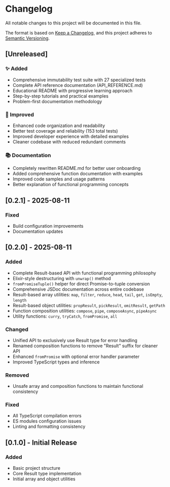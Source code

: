 # Changelog

All notable changes to this project will be documented in this file.

The format is based on [Keep a Changelog](https://keepachangelog.com/en/1.0.0/),
and this project adheres to [Semantic Versioning](https://semver.org/spec/v2.0.0.html).

## [Unreleased]

### ✨ Added
- Comprehensive immutability test suite with 27 specialized tests
- Complete API reference documentation (API_REFERENCE.md)
- Educational README with progressive learning approach
- Step-by-step tutorials and practical examples
- Problem-first documentation methodology

### 🔧 Improved
- Enhanced code organization and readability
- Better test coverage and reliability (153 total tests)
- Improved developer experience with detailed examples
- Cleaner codebase with reduced redundant comments

### 📚 Documentation
- Completely rewritten README.md for better user onboarding
- Added comprehensive function documentation with examples
- Improved code samples and usage patterns
- Better explanation of functional programming concepts

## [0.2.1] - 2025-08-11

### Fixed
- Build configuration improvements
- Documentation updates

## [0.2.0] - 2025-08-11

### Added
- Complete Result-based API with functional programming philosophy
- Elixir-style destructuring with `unwrap()` method
- `fromPromiseTuple()` helper for direct Promise-to-tuple conversion
- Comprehensive JSDoc documentation across entire codebase
- Result-based array utilities: `map`, `filter`, `reduce`, `head`, `tail`, `get`, `isEmpty`, `length`
- Result-based object utilities: `propResult`, `pickResult`, `omitResult`, `getPath`
- Function composition utilities: `compose`, `pipe`, `composeAsync`, `pipeAsync`
- Utility functions: `curry`, `tryCatch`, `fromPromise`, `all`

### Changed
- Unified API to exclusively use Result type for error handling
- Renamed composition functions to remove "Result" suffix for cleaner API
- Enhanced `fromPromise` with optional error handler parameter
- Improved TypeScript types and inference

### Removed
- Unsafe array and composition functions to maintain functional consistency

### Fixed
- All TypeScript compilation errors
- ES modules configuration issues
- Linting and formatting consistency

## [0.1.0] - Initial Release

### Added
- Basic project structure
- Core Result type implementation
- Initial array and object utilities
